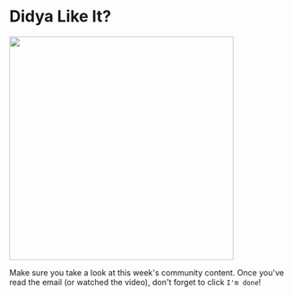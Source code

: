# Didya Like It?

<img src="https://s3.amazonaws.com/after-school-assets/community-content.gif" width="400">

Make sure you take a look at this week's community content. Once you've read the email (or watched the video), don't forget to click `I'm done`!
